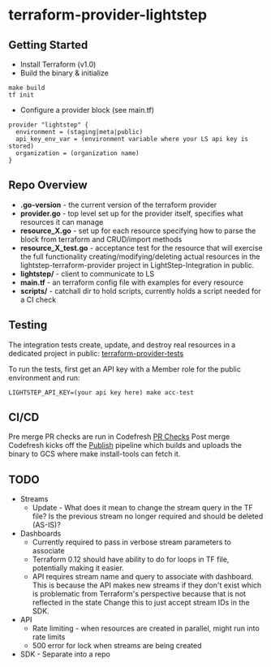 # terraform-provider-lightstep

## Getting Started
* Install Terraform (v1.0)
* Build the binary & initialize
```
make build
tf init
```

* Configure a provider block (see main.tf)
```
provider "lightstep" {
  environment = (staging|meta|public)
  api_key_env_var = (environment variable where your LS api key is stored)
  organization = (organization name)
}
```

## Repo Overview
* **.go-version** - the current version of the terraform provider
* **provider.go** - top level set up for the provider itself, specifies what resources it can manage
* **resource_X.go** - set up for each resource specifying how to parse the block from terraform and CRUD/import methods
* **resource_X_test.go** - acceptance test for the resource that will exercise the full functionality creating/modifying/deleting actual resources in the lightstep-terraform-provider project in LightStep-Integration in public.
* **lightstep/** - client to communicate to LS 
* **main.tf** - an terraform config file with examples for every resource
* **scripts/** - catchall dir to hold scripts, currently holds a script needed for a CI check


## Testing
The integration tests create, update, and destroy real resources in a dedicated project in public:
[terraform-provider-tests](https://app.lightstep.com/terraform-provider-tests/service-directory/android/deployments)

To run the tests, first get an API key with a Member role for the public environment and run:
```
LIGHTSTEP_API_KEY=(your api key here) make acc-test
```

## CI/CD
Pre merge PR checks are run in Codefresh [PR Checks](https://g.codefresh.io/pipelines/edit/new/builds?id=5f07aca3392ca7de5bfcf4cb&pipeline=PR_Checks&projects=terraform-provider-lightstep&projectId=5f07ac8d2121dfad2724b2b7&filter=page:1;pageSize:10;timeFrameStart:week)
Post merge Codefresh kicks off the [Publish](https://g.codefresh.io/pipelines/edit/new/builds?id=5f0e1166bae1587f1e174066&pipeline=Publish&projects=terraform-provider-lightstep&projectId=5f07ac8d2121dfad2724b2b7&filter=page:1;pageSize:10;timeFrameStart:week) pipeline which builds and uploads the binary to GCS where make install-tools can fetch it.

## TODO 
* Streams 
  * Update - What does it mean to change the stream query in the TF file? Is the previous stream no longer required and should be deleted (AS-IS)?
* Dashboards
  * Currently required to pass in verbose stream parameters to associate
  * Terraform 0.12 should have ability to do for loops in TF file, potentially making it easier. 
  * API requires stream name and query to associate with dashboard. This is because the API makes new streams if they don't exist which is problematic from Terraform's perspective because that is not reflected in the state  Change this to just accept stream IDs in the SDK.
* API
  * Rate limiting - when resources are created in parallel, might run into rate limits
  * 500 error for lock when streams are being created
* SDK - Separate into a repo



